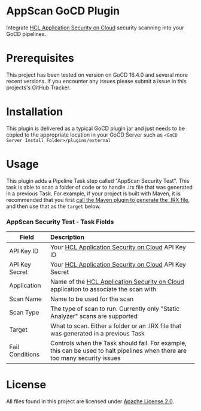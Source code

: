 # AppScan GoCD Plugin 
Integrate [HCL Application Security on Cloud](https://cloud.appscan.com) security scanning into your GoCD pipelines.

# Prerequisites

This project has been tested on version on GoCD 16.4.0 and several more recent versions. If you encounter any issues please submit a issue in this projects's GitHub Tracker. 


# Installation

This plugin is delivered as a typical GoCD plugin jar and just needs to be copied to the appropriate location in your GoCD Server such as `<GoCD Server Install Folder>/plugins/external` 
 
# Usage

This plugin adds a Pipeline Task step called "AppScan Security Test".  This task is able to scan a folder of code or to handle .irx file that was generated in a previous Task.  For example, if your project is built with Maven, it is recommended that you first [call the Maven plugin to generate the .IRX file](https://help.hcltechsw.com/appscan/ASoC/src_irx_gen_maven.html), and then use that as the `target` below.  

### AppScan Security Test - Task Fields


| Field           |  Description  |
| ----------------|:------------- |
| API Key ID      | Your [HCL Application Security on Cloud](https://cloud.appscan.com) API Key ID|
| API Key Secret  | Your [HCL Application Security on Cloud](https://cloud.appscan.com) API Key Secret |
| Application     | Name of the [HCL Application Security on Cloud](https://cloud.appscan.com) application to associate the scan with |
| Scan Name       | Name to be used for the scan |
| Scan Type       | The type of scan to run.  Currently only "Static Analyzer" scans are supported |
| Target          | What to scan.  Either a folder or an .IRX file that was generated in a previous Task |
| Fail Conditions | Controls when the Task should fail. For example, this can be used to halt pipelines when there are too many security issues |


# License

All files found in this project are licensed under [Apache License 2.0](LICENSE).
